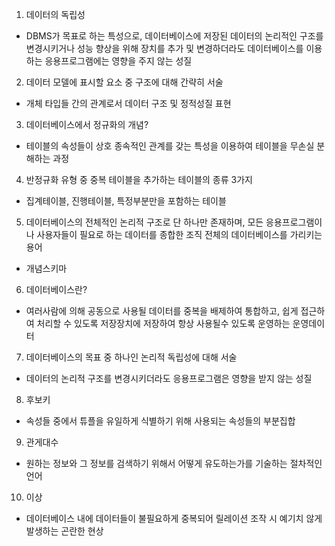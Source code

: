 1. 데이터의 독립성
- DBMS가 목표로 하는 특성으로, 데이터베이스에 저장된 데이터의 논리적인 구조를 변경시키거나 성능 향상을 위해 장치를 추가 및 변경하더라도 데이터베이스를 이용하는 응용프로그램에는 영향을 주지 않는 성질

2. 데이터 모델에 표시할 요소 중 구조에 대해 간략히 서술
- 개체 타입들 간의 관계로서 데이터 구조 및 정적성질 표현

3. 데이터베이스에서 정규화의 개념?
- 테이블의 속성들이 상호 종속적인 관계를 갖는 특성을 이용하여 테이블을 무손실 분해하는 과정

4. 반정규화 유형 중 중복 테이블을 추가하는 테이블의 종류 3가지
- 집계테이블, 진행테이블, 특정부분만을 포함하는 테이블

5. 데이터베이스의 전체적인 논리적 구조로 단 하나만 존재하며, 모든 응용프로그램이나 사용자들이 필요로 하는 데이터를 종합한 조직 전체의 데이터베이스를 가리키는 용어
- 개념스키마

6. 데이터베이스란?
- 여러사람에 의해 공동으로 사용될 데이터를 중복을 배제하여 통합하고, 쉽게 접근하여 처리할 수 있도록 저장장치에 저장하여 항상 사용될수 있도록 운영하는 운영데이터

7. 데이터베이스의 목표 중 하나인 논리적 독립성에 대해 서술
- 데이터의 논리적 구조를 변경시키더라도 응용프로그램은 영향을 받지 않는 성질

8. 후보키
- 속성들 중에서 튜플을 유일하게 식별하기 위해 사용되는 속성들의 부분집합

9. 관게대수
- 원하는 정보와 그 정보를 검색하기 위해서 어떻게 유도하는가를 기술하는 절차적인 언어

10. 이상
- 데이터베이스 내에 데이터들이 불필요하게 중복되어 릴레이션 조작 시 예기치 않게 발생하는 곤란한 현상
